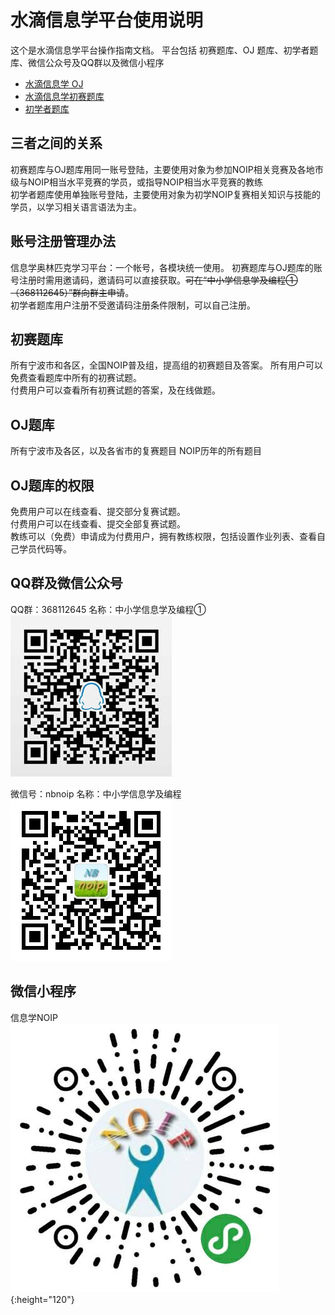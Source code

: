 # 水滴信息学平台使用说明

这个是水滴信息学平台操作指南文档。
平台包括 初赛题库、OJ 题库、初学者题库、微信公众号及QQ群以及微信小程序

* [水滴信息学 OJ ](http://oj.nbdp.net)
* [水滴信息学初赛题库](http://lib.nbdp.net)
* [初学者题库](http://begin.nbdp.net)


## 三者之间的关系

初赛题库与OJ题库用同一账号登陆，主要使用对象为参加NOIP相关竞赛及各地市级与NOIP相当水平竞赛的学员，或指导NOIP相当水平竞赛的教练  
初学者题库使用单独账号登陆，主要使用对象为初学NOIP复赛相关知识与技能的学员，以学习相关语言语法为主。

## 账号注册管理办法
信息学奥林匹克学习平台：一个帐号，各模块统一使用。
初赛题库与OJ题库的账号注册时需用邀请码，邀请码可以直接获取。~~可在“中小学信息学及编程①（368112645）”群向群主申请~~。  
初学者题库用户注册不受邀请码注册条件限制，可以自己注册。

## 初赛题库
所有宁波市和各区，全国NOIP普及组，提高组的初赛题目及答案。
所有用户可以免费查看题库中所有的初赛试题。  
付费用户可以查看所有初赛试题的答案，及在线做题。

## OJ题库
所有宁波市及各区，以及各省市的复赛题目
NOIP历年的所有题目

## OJ题库的权限
免费用户可以在线查看、提交部分复赛试题。  
付费用户可以在线查看、提交全部复赛试题。  
教练可以（免费）申请成为付费用户，拥有教练权限，包括设置作业列表、查看自己学员代码等。

## QQ群及微信公众号
QQ群：368112645
名称：中小学信息学及编程①
![](/assets/qrcode-qq.jpg)

微信号：nbnoip
名称：中小学信息学及编程
![](/assets/qrcode-wx.jpg)

## 微信小程序
信息学NOIP
![](/assets/mini-program.jpg){:height="120"}



